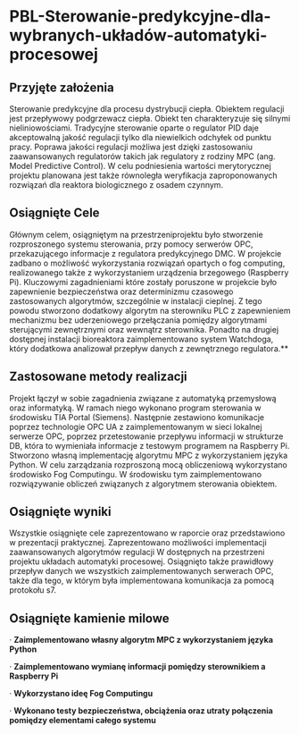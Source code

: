 # PBL-Sterowanie-predykcyjne-dla-wybranych-układów-automatyki-procesowej

## Przyjęte założenia

Sterowanie predykcyjne dla procesu dystrybucji ciepła. Obiektem regulacji jest przepływowy podgrzewacz ciepła. Obiekt ten charakteryzuje się silnymi nieliniowościami. Tradycyjne sterowanie oparte o regulator PID daje akceptowalną jakość regulacji tylko dla niewielkich odchyłek od punktu pracy. Poprawa jakości regulacji możliwa jest dzięki zastosowaniu zaawansowanych regulatorów takich jak regulatory z rodziny MPC (ang. Model Predictive Control). W celu podniesienia wartości merytorycznej projektu planowana jest także równoległa weryfikacja zaproponowanych rozwiązań dla reaktora biologicznego z osadem czynnym.

## Osiągnięte Cele

Głównym celem, osiągniętym na przestrzeniprojektu było stworzenie rozproszonego systemu sterowania, przy pomocy serwerów
OPC, przekazującego informacje z regulatora predykcyjnego DMC. W projekcie
zadbano o możliwość wykorzystania rozwiązań opartych o fog computing,
realizowanego także z wykorzystaniem urządzenia brzegowego (Raspberry Pi).
Kluczowymi zagadnieniami które zostały poruszone w projekcie było zapewnienie
bezpieczeństwa oraz determinizmu czasowego zastosowanych algorytmów,
szczególnie w instalacji cieplnej. Z tego powodu stworzono dodatkowy algorytm
na sterowniku PLC z zapewnieniem mechanizmu bez uderzeniowego przełączania
pomiędzy algorytmami sterującymi zewnętrznymi oraz wewnątrz sterownika. Ponadto
na drugiej dostępnej instalacji bioreaktora zaimplementowano system Watchdoga,
który dodatkowa analizował przepływ danych z zewnętrznego regulatora.**

## Zastosowane metody realizacji

Projekt łączył w sobie
zagadnienia związane z automatyką przemysłową oraz informatyką. W ramach niego wykonano
program sterowania w środowisku TIA Portal (Siemens). Następnie zestawiono
komunikacje poprzez technologie OPC UA z zaimplementowanym w sieci lokalnej
serwerze OPC, poprzez przetestowanie przepływu informacji w strukturze DB,
która to wymieniała informacje z testowym programem na Raspberry Pi. Stworzono
własną implementację algorytmu MPC z wykorzystaniem języka Python. W celu
zarządzania rozproszoną mocą obliczeniową wykorzystano środowisko Fog
Computingu. W środowisku tym zaimplementowano rozwiązywanie obliczeń związanych
z algorytmem sterowania obiektem.

## Osiągnięte wyniki

Wszystkie osiągnięte cele zaprezentowano w raporcie oraz
przedstawiono w prezentacji praktycznej. Zaprezentowano możliwości
implementacji zaawansowanych algorytmów regulacji W dostępnych na przestrzeni
projektu układach automatyki procesowej. Osiągnięto także prawidłowy przepływ danych we wszystkich
zaimplementowanych serwerach OPC, także dla tego, w którym była implementowana
komunikacja za pomocą protokołu s7.

## Osiągnięte kamienie milowe

· **Zaimplementowano własny algorytm MPC z
wykorzystaniem języka Python**

· **Zaimplementowano wymianę informacji pomiędzy
sterownikiem a Raspberry Pi**

· **Wykorzystano ideę Fog Computingu**

· **Wykonano testy bezpieczeństwa, obciążenia oraz utraty połączenia pomiędzy
elementami całego systemu**
